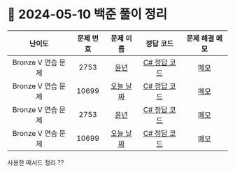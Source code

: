 # 📅 2024-05-10 백준 풀이 정리

| 난이도 | 문제 번호 | 문제 이름 | 정답 코드 | 문제 해결 메모 |
| :--: | :--: | :--: | :--: | :--: |
| Bronze V 연습 문제 | 2753 | [윤년](https://www.acmicpc.net/problem/2753) | [C# 정답 코드](../bojSolutions/2025-05-10/2753.cs) | [메모]() |
| Bronze V 연습 문제 | 10699 | [오늘 날짜](https://www.acmicpc.net/problem/10699) | [C# 정답 코드](../bojSolutions/2025-05-10/10699.cs) | [메모]() |
| Bronze V 연습 문제 | 2753 | [윤년](https://www.acmicpc.net/problem/2753) | [C# 정답 코드](../../bojSolutions/2025-05-10/2753.cs) | [메모]() |
| Bronze V 연습 문제 | 10699 | [오늘 날짜](https://www.acmicpc.net/problem/10699) | [C# 정답 코드](../../bojSolutions/2025-05-10/10699.cs) | [메모]() |

사용한 메서드 정리
??
